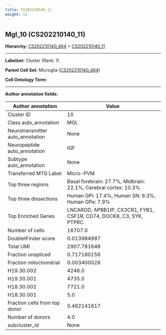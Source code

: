 ```yaml
---
title: CS202210140_11
weight: 11
---
```

## Mgl_10 (CS202210140_11)
<b>Hierarchy: </b>
[CS202210140_464](../CS202210140_464) >
[CS202210140_11](../CS202210140_11)

---


**Labelset:** Cluster (Rank: 1)

**Parent Cell Set:** Microglia ([CS202210140_464](../CS202210140_464))



**Cell Ontology Term:** 

[MARKER GENES.]: #


---

[TRANSFERRED ANNOTATIONS.]: #


[AUTHOR ANNOTATION FIELDS.]: #


**Author annotation fields:**

| Author annotation | Value |
|-------------------|-------|
|Cluster ID|10|
|Class auto_annotation|MGL|
|Neurotransmitter auto_annotation|None|
|Neuropeptide auto_annotation|IGF|
|Subtype auto_annotation|None|
|Transferred MTG Label|Micro-PVM|
|Top three regions|Basal forebrain: 27.7%, Midbrain: 22.1%, Cerebral cortex: 10.3%|
|Top three dissections|Human GPi: 17.4%, Human SN: 9.3%, Human GPe: 7.9%|
|Top Enriched Genes|LNCAROD, APBB1IP, CX3CR1, FYB1, CSF1R, CD74, DOCK8, C3, SYK, PTPRC|
|Number of cells|16707.0|
|DoubletFinder score|0.013984997|
|Total UMI|2907.781648|
|Fraction unspliced|0.717180156|
|Fraction mitochondrial|0.003400028|
|H19.30.002|4246.0|
|H19.30.001|4735.0|
|H18.30.002|7721.0|
|H18.30.001|5.0|
|Fraction cells from top donor|0.462141617|
|Number of donors|4.0|
|subcluster_id|None|
